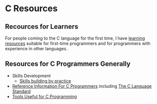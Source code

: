 # C Resources

## Recources for Learners

For people coming to the C language for the first time, I have
[learning resources](learning/index.md) suitable for first-time
programmers and for programmers with experience in other languages.

## Resources for C Programmers Generally

* Skills Development
   * [Skills building by practice](practice.md)
* [Reference Information For C Programmers](reference/index.md)
  including [The C Language Standard](reference/standard.md)
* [Tools Useful for C Programming](tools/index.md)
